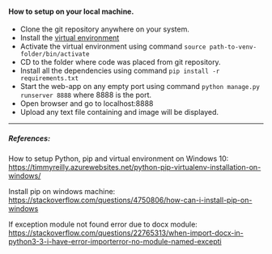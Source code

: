 #### How to setup on your local machine.

- Clone the git repository anywhere on your system.  
- Install the [virtual environment](https://pythoncircle.com/post/404/virtual-environment-in-python-a-pocket-guide/)
- Activate the virtual environment using command `source path-to-venv-folder/bin/activate`
- CD to the folder where code was placed from git repository.
- Install all the dependencies using command `pip install -r requirements.txt`
- Start the web-app on any empty port using command `python manage.py runserver 8888` where 8888 is the port.
- Open browser and go to localhost:8888
- Upload any text file containing and image will be displayed.

---
##### References:
How to setup Python, pip and virtual environment on Windows 10:   
https://timmyreilly.azurewebsites.net/python-pip-virtualenv-installation-on-windows/

Install pip on windows machine:  
https://stackoverflow.com/questions/4750806/how-can-i-install-pip-on-windows

 
If exception module not found error due to docx module:  
https://stackoverflow.com/questions/22765313/when-import-docx-in-python3-3-i-have-error-importerror-no-module-named-excepti

